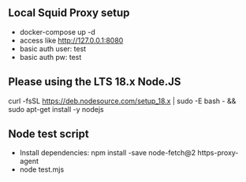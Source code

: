 ## Local Squid Proxy setup
- docker-compose up -d
- access like http://127.0.0.1:8080
- basic auth user: test
- basic auth pw: test

## Please using the LTS 18.x Node.JS
curl -fsSL https://deb.nodesource.com/setup_18.x | sudo -E bash - &&\
sudo apt-get install -y nodejs

## Node test script
- Install dependencies: npm install -save node-fetch@2 https-proxy-agent
- node test.mjs
